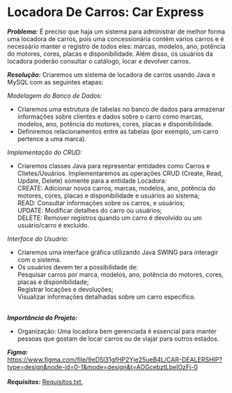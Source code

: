 # Locadora De Carros: Car Express

_<b>Problema:</b>_
É preciso que haja um sistema para administrar de melhor forma uma locadora de carros, pois uma concessionária contém varios carros e é necessário manter o registro de todos eles: marcas, modelos, ano, potência do motores, cores, placas e disponibilidade. Além disso, os usuários da locadora poderão consultar o catálogo, locar e devolver carros.

_<b>Resolução:</b>_ Criaremos um sistema de locadora de carros usando Java e MySQL com as seguintes etapas:

_Modelagem do Banco de Dados:_
- Criaremos uma estrutura de tabelas no banco de dados para armazenar informações sobre clientes e dados sobre o carro como marcas, modelos, ano, potência do motores, cores, placas e disponibilidade.
- Definiremos relacionamentos entre as tabelas (por exemplo, um carro pertence a uma marca).

_Implementação do CRUD:_
- Criaremos classes Java para representar entidades como Carros e Clietes/Usuários. Implementaremos as operações CRUD (Create, Read, Update, Delete) somente para a entidade Locadora:<br>
CREATE: Adicionar novos carros, marcas, modelos, ano, potência do motores, cores, placas e disponibilidade e usuários ao sistema;<br>
READ: Consultar informações sobre os carros, e usuários;<br>
UPDATE: Modificar detalhes do carro ou usuários;<br>
DELETE: Remover registros quando um carro é devolvido ou um usuário/carro é excluído.

_Interface do Usuário:_
- Criaremos uma interface gráfica utilizando Java SWING para interagir com o sistema.
- Os usuários devem ter a possibilidade de:<br>
Pesquisar carros por marca, modelos, ano, potência do motores, cores, placas e disponibilidade;<br>
Registrar locações e devoluções;<br>
Visualizar informações detalhadas sobre um carro específico.<br><br>

_<b>Importância do Projeto:</b>_
- Organização: Uma locadora bem gerenciada é essencial para manter pessoas que gostam de locar carros ou de viajar para outros estados.

_<b>Figma:</b>_ <br>
https://www.figma.com/file/9eD5I31gfHP2Yje25ueB4L/CAR-DEALERSHIP?type=design&node-id=0-1&mode=design&t=AOGcebztLbeIOzFj-0
<br>
<br>
_<b>Requisitos:</b>_
[Requisitos.txt.](https://github.com/rogergsf/Car_Dealership/files/14964489/Requisitos.txt.txt)

